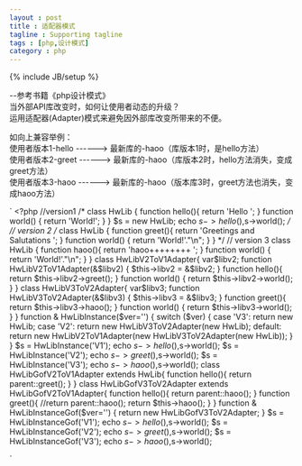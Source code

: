 ```yaml
---
layout : post
title : 适配器模式
tagline : Supporting tagline
tags : [php,设计模式]
category : php
---
```

{% include JB/setup %}


--参考书籍《php设计模式》<br/>
当外部API库改变时，如何让使用者动态的升级？<br/>
运用适配器(Adapter)模式来避免因外部库改变所带来的不便。<br/>

如向上兼容举例：<br/>
使用者版本1-hello    ------>  最新库的-haoo（库版本1时，是hello方法） <br/>
使用者版本2-greet    ------> 最新库的-haoo（库版本2时，hello方法消失，变成greet方法）<br/>
使用者版本3-haoo    ------> 最新库的-haoo（版本库3时，greet方法也消失，变成haoo方法）<br/>

`
	<?php
	//version1
	/*
	class HwLib {
	 function hello(){
		 return 'Hello ';
	 } 
	 function world() {
		 return 'World!';
	 }
	}
	$s = new HwLib;
	echo $s->hello(),$s->world();
	*/
	// version 2
	/*
	class HwLib {
	 function greet(){
		 return 'Greetings and Salutations ';
	 }
	 function world() {
		 return 'World!'."\n";
	 }
	}
	*/
	// version 3
	class HwLib {
	 function haoo(){
		 return 'haoo++++++++ ';
	 }
	 function world() {
		 return 'World!'."\n";
	 }
	}
	class HwLibV2ToV1Adapter{
	 var$libv2;
	 function HwLibV2ToV1Adapter(&$libv2) {
		 $this->libv2 = &$libv2;
	 }
	 function hello(){
		 return $this->libv2->greet();
	 }
	 function world() {
		 return $this->libv2->world();
	 } 
	}
	class HwLibV3ToV2Adapter{
	 var$libv3;
	 function HwLibV3ToV2Adapter(&$libv3) {
		 $this->libv3 = &$libv3;
	 }
	 function greet(){
		 return $this->libv3->haoo();
	 }
	 function world() {
		 return $this->libv3->world();
	 } 
	}
	function & HwLibInstance($ver='') {
	 switch ($ver) {
	 case 'V3':
		 return new HwLib;
	 case 'V2':
		 return new HwLibV3ToV2Adapter(new HwLib); 
	 default:
		 return new HwLibV2ToV1Adapter(new HwLibV3ToV2Adapter(new HwLib));
	 }
	} 
	$s = HwLibInstance('V1');
	echo $s->hello(),$s->world();
	$s = HwLibInstance('V2');
	echo $s->greet(),$s->world();
	$s = HwLibInstance('V3');
	echo $s->haoo(),$s->world();
	class HwLibGofV2ToV1Adapter extends HwLib{ 
	 function hello(){
		 return parent::greet();
	 } 
	}
	class HwLibGofV3ToV2Adapter extends HwLibGofV2ToV1Adapter{
	 function hello(){
		 return parent::haoo();
	 } 
	 function greet(){
	 //return parent::haoo();
		 return $this->haoo();
	 }
	}
	function & HwLibInstanceGof($ver='') { 
		 return new HwLibGofV3ToV2Adapter;
	}
	$s = HwLibInstanceGof('V1');
	echo $s->hello(),$s->world();
	$s = HwLibInstanceGof('V2');
	echo $s->greet(),$s->world();
	$s = HwLibInstanceGof('V3');
	echo $s->haoo(),$s->world();

`

